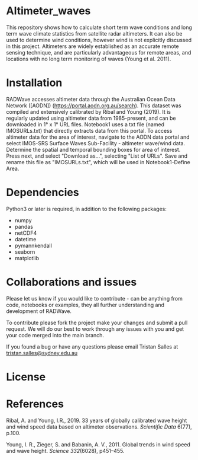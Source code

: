 # Altimeter_waves
This repository shows how to calculate short term wave conditions and long term wave climate statistics from satellite radar altimeters. It can also be used to determine wind conditions, however wind is not explicitly discussed in this project. Altimeters are widely established as an accurate remote sensing technique, and are particularly advantageous for remote areas, and locations with no long term monitoring of waves (Young et al. 2011). 

# Installation

RADWave accesses altimeter data through the Australian Ocean Data Network ([AODN]) (https://portal.aodn.org.au/search). This dataset was compiled and extensively calibrated by Ribal and Young (2019). It is regularly updated using altimeter data from 1985-present, and can be downloaded in 1° x 1° URL files. Notebook1 uses a txt file (named IMOSURLs.txt) that directly extracts data from this portal. To access altimeter data for the area of interest, navigate to the AODN data portal and select IMOS-SRS Surface Waves Sub-Facility - altimeter wave/wind data. Determine the spatial and temporal bounding boxes for area of interest. Press next, and select "Download as...", selecting "List of URLs". Save and rename this file as "IMOSURLs.txt", which will be used in Notebook1-Define Area.

# Dependencies
Python3 or later is required, in addition to the following packages:

* numpy
* pandas
* netCDF4
* datetime
* pymannkendall
* seaborn
* matplotlib


# Collaborations and issues
Please let us know if you would like to contribute - can be anything from code, notebooks or examples, they all further understanding and development of RADWave. 

To contribute please fork the project make your changes and submit a pull request. We will do our best to work through any issues with you and get your code merged into the main branch.


If you found a bug or have any questions please email Tristan Salles at tristan.salles@sydney.edu.au


# License





# References
Ribal, A. and Young, I.R., 2019. 33 years of globally calibrated wave height and wind speed data based on altimeter observations. *Scientific Data* 6(77), p.100.

Young, I. R., Zieger, S. and Babanin, A. V., 2011. Global trends in wind speed and wave height. *Science 332*(6028), p451–455.
